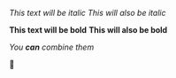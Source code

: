 *This text will be italic*
_This will also be italic_

**This text will be bold**
__This will also be bold__

_You **can** combine them_

🧡
